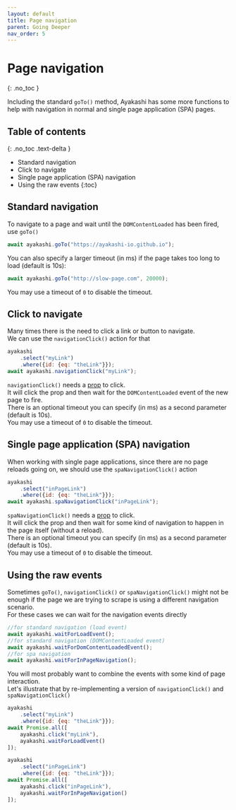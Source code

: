 ```yaml
---
layout: default
title: Page navigation
parent: Going Deeper
nav_order: 5
---
```


<!-- markdownlint-disable MD022 -->
# Page navigation
{: .no_toc }
<!-- markdownlint-enable MD022 -->
Including the standard `goTo()` method, Ayakashi has some more functions to help
with navigation in normal and single page application (SPA) pages.

<!-- markdownlint-disable MD022 -->
## Table of contents
{: .no_toc .text-delta }
<!-- markdownlint-enable MD022 -->

* Standard navigation
* Click to navigate
* Single page application (SPA) navigation
* Using the raw events
{:toc}

## Standard navigation

To navigate to a page and wait until the `DOMContentLoaded` has been fired, use `goTo()`

```js
await ayakashi.goTo("https://ayakashi-io.github.io");
```

You can also specify a larger timeout (in ms) if the page takes too long to load (default is 10s):

```js
await ayakashi.goTo("http://slow-page.com", 20000);
```

You may use a timeout of `0` to disable the timeout.

## Click to navigate

Many times there is the need to click a link or button to navigate.  
We can use the `navigationClick()` action for that

```js
ayakashi
    .select("myLink")
    .where({id: {eq: "theLink"}});
await ayakashi.navigationClick("myLink");
```

`navigationClick()` needs a [prop](/docs/guide/tour.html#props) to click.  
It will click the prop and then wait for the `DOMContentLoaded` event of the new page to fire.  
There is an optional timeout you can specify (in ms) as a second parameter (default is 10s).  
You may use a timeout of `0` to disable the timeout.

## Single page application (SPA) navigation

When working with single page applications, since there are no page reloads going on, we should use
the `spaNavigationClick()` action

```js
ayakashi
    .select("inPageLink")
    .where({id: {eq: "theLink"}});
await ayakashi.spaNavigationClick("inPageLink");
```

`spaNavigationClick()` needs a [prop](/docs/guide/tour.html#props) to click.  
It will click the prop and then wait for some kind of navigation to happen in the page itself (without a reload).  
There is an optional timeout you can specify (in ms) as a second parameter (default is 10s).  
You may use a timeout of `0` to disable the timeout.

## Using the raw events

Sometimes `goTo()`, `navigationClick()` or `spaNavigationClick()` might not be enough if the page we are trying
to scrape is using a different navigation scenario.  
For these cases we can wait for the navigation events directly

```js
//for standard navigation (load event)
await ayakashi.waitForLoadEvent();
//for standard navigation (DOMContentLoaded event)
await ayakashi.waitForDomContentLoadedEvent();
//for spa navigation
await ayakashi.waitForInPageNavigation();
```

You will most probably want to combine the events with some kind of page interaction.  
Let's illustrate that by re-implementing a version of `navigationClick()` and `spaNavigationClick()`

```js
ayakashi
    .select("myLink")
    .where({id: {eq: "theLink"}});
await Promise.all([
    ayakashi.click("myLink"),
    ayakashi.waitForLoadEvent()
]);
```

```js
ayakashi
    .select("inPageLink")
    .where({id: {eq: "theLink"}});
await Promise.all([
    ayakashi.click("inPageLink"),
    ayakashi.waitForInPageNavigation()
]);
```